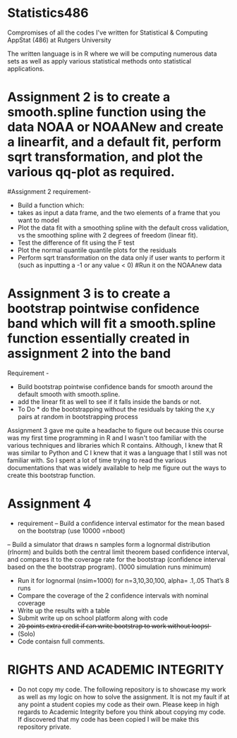 # Statistics486
Compromises of all the codes I've written for Statistical &amp; Computing AppStat (486) at Rutgers University

The written language is in R where we will be computing numerous data sets as well as apply various statistical methods onto statistical applications. 

# Assignment 2 is to create a smooth.spline function using the data NOAA or NOAANew and create a linearfit, and a default fit, perform sqrt transformation, and plot the various qq-plot as required. 

#Assignment 2 requirement-
- Build a function which:
- takes as input a data frame, and the two elements of a frame that you want to model
- Plot the data fit with a smoothing spline with the default cross validation, vs the smoothing spline with 2 degrees of freedom (linear fit).
- Test the difference of fit using the F test
- Plot the normal quantile quantile plots for the residuals
- Perform sqrt transformation on the data only if user wants to perform it (such as inputting a -1 or any value < 0) 
#Run it on the NOAAnew data


# Assignment 3 is to create a bootstrap pointwise confidence band which will fit a smooth.spline function essentially created in assignment 2 into the band
Requirement - 
- Build bootstrap pointwise confidence bands for smooth around the default smooth with smooth.spline. 
- add the linear fit as well to see if it falls inside the bands or not.
- To Do * do the bootstrapping without the residuals by taking the x,y pairs at random in bootstrapping process

Assignment 3 gave me quite a headache to figure out because this course was my first time programming in R and I wasn't too familiar with the various techniques and libraries which R contains. Although, I knew that R was similar to Python and C I knew that it was a language that I still was not familiar with. So I spent a lot of time trying to read the various documentations that was widely available to help me figure out the ways to create this bootstrap function. 

# Assignment 4 
- requirement
– Build a confidence interval estimator for the mean based on the bootstrap (use 10000 =nboot)

– Build a simulator that draws n samples form a lognormal distribution (rlnorm) and builds both the central limit theorem based confidence interval, and compares it to the coverage rate for the bootstrap (confidence interval based on the the bootstrap program). (1000 simulation runs minimum)

- Run it for lognormal (nsim=1000) for n=3,10,30,100, alpha= .1,.05 That’s 8 runs
- Compare the coverage of the 2 confidence intervals with nominal coverage
- Write up the results with a table
- Submit write up on school platform along with code
- 2̶0̶ ̶p̶o̶i̶n̶t̶s̶ ̶e̶x̶t̶r̶a̶ ̶c̶r̶e̶d̶i̶t̶ ̶i̶f̶ ̶c̶a̶n̶ ̶w̶r̶i̶t̶e̶ ̶b̶o̶o̶t̶s̶t̶r̶a̶p̶ ̶t̶o̶ ̶w̶o̶r̶k̶ ̶w̶i̶t̶h̶o̶u̶t̶ ̶l̶o̶o̶p̶s̶!̶
- (Solo) 
- Code contaisn full comments. 

# RIGHTS AND ACADEMIC INTEGRITY 
- Do not copy my code. The following repository is to showcase my work as well as my logic on how to solve the assignment. It is not my fault if at any point a student copies my code as their own. Please keep in high regards to Academic Integrity before you think about copying my code. If discovered that my code has been copied I will be make this repository private.
